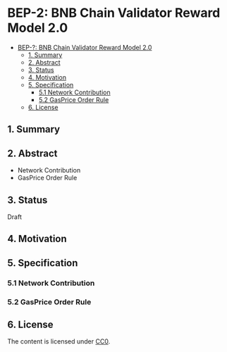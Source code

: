 # BEP-2: BNB Chain Validator Reward Model 2.0

- [BEP-?: BNB Chain Validator Reward Model 2.0](#bnb-chain-validator-reward-model-2.0)
  - [1.  Summary](#1--summary)
  - [2.  Abstract](#2--abstract)
  - [3.  Status](#3--status)
  - [4.  Motivation](#4--motivation)
  - [5.  Specification](#5--specification)
    - [5.1 Network Contribution](#51-network-contribution)
    - [5.2 GasPrice Order Rule](#52-gasprice-order-rule)
  - [6. License](#6-license)

## 1.  Summary


## 2.  Abstract
- Network Contribution
- GasPrice Order Rule

## 3.  Status
Draft

## 4.  Motivation


## 5.  Specification

### 5.1 Network Contribution


### 5.2 GasPrice Order Rule

## 6. License

The content is licensed under [CC0](https://creativecommons.org/publicdomain/zero/1.0/).
